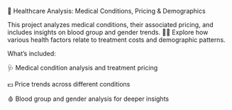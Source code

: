 🏥 Healthcare Analysis: Medical Conditions, Pricing & Demographics

This project analyzes medical conditions, their associated pricing, and includes insights on blood group and gender trends. 🧑‍⚕️ Explore how various health factors relate to treatment costs and demographic patterns.

What’s included:

🩺 Medical condition analysis and treatment pricing

💵 Price trends across different conditions

🩸 Blood group and gender analysis for deeper insights
